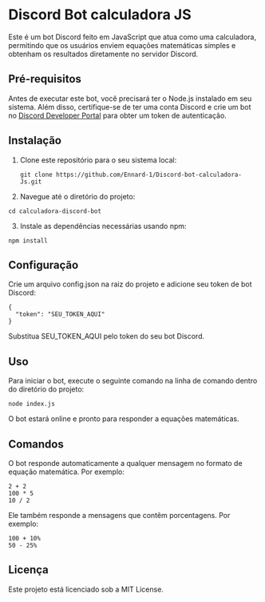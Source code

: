 # Discord Bot calculadora JS

Este é um bot Discord feito em JavaScript que atua como uma calculadora, permitindo que os usuários enviem equações matemáticas simples e obtenham os resultados diretamente no servidor Discord.

## Pré-requisitos

Antes de executar este bot, você precisará ter o Node.js instalado em seu sistema. Além disso, certifique-se de ter uma conta Discord e crie um bot no [Discord Developer Portal](https://discord.com/developers/applications) para obter um token de autenticação.

## Instalação

1. Clone este repositório para o seu sistema local:

   ```
   git clone https://github.com/Ennard-1/Discord-bot-calculadora-Js.git
    ```

2. Navegue até o diretório do projeto:

```
cd calculadora-discord-bot
```

3. Instale as dependências necessárias usando npm:

```
npm install
```

## Configuração

Crie um arquivo config.json na raiz do projeto e adicione seu token de bot Discord:

```
{
  "token": "SEU_TOKEN_AQUI"
}
```

Substitua SEU_TOKEN_AQUI pelo token do seu bot Discord.

## Uso

Para iniciar o bot, execute o seguinte comando na linha de comando dentro do diretório do projeto:

```
node index.js
```

O bot estará online e pronto para responder a equações matemáticas.

## Comandos

O bot responde automaticamente a qualquer mensagem no formato de equação matemática. Por exemplo:

```
2 + 2
100 * 5
10 / 2
```

Ele também responde a mensagens que contêm porcentagens. Por exemplo:

```
100 + 10%
50 - 25%
```

## Licença
Este projeto está licenciado sob a MIT License.
